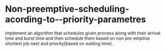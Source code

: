 # Non-preemptive-scheduling-acording-to--priority-parametres
implement an algorithm that schedules given process along with their arrival time and burst time and then schedule them based on non pre-emptive shortest job next and priority(based on waiting time).
